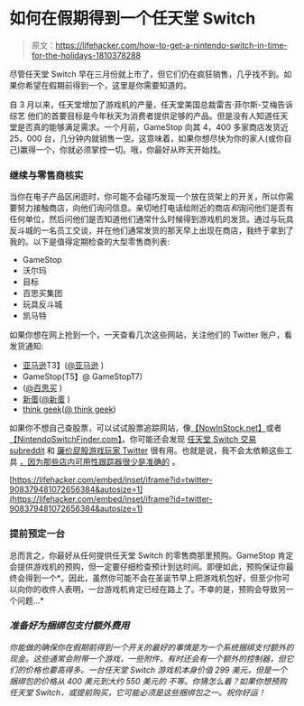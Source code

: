 # 如何在假期得到一个任天堂 Switch

> 原文：<https://lifehacker.com/how-to-get-a-nintendo-switch-in-time-for-the-holidays-1810378288>

尽管任天堂 Switch 早在三月份就上市了，但它们仍在疯狂销售，几乎找不到。如果你希望在假期前得到一个，这里是你需要知道的。



自 3 月以来，任天堂增加了游戏机的产量，任天堂美国总裁雷吉·菲尔斯-艾梅告诉综艺 他们的首要目标是今年秋天为消费者提供足够的产品。但是没有人知道任天堂是否真的能够满足需求。一个月前，GameStop 向其 4，400 多家商店发货近 25，000 台，几分钟内就销售一空。这意味着，如果你想尽快为你的家人(或你自己)赢得一个，你就必须掌控一切。哦，你最好从昨天开始找。

### **继续与零售商核实**

当你在电子产品区闲逛时，你可能不会碰巧发现一个放在货架上的开关，所以你需要努力接触商店，向他们询问信息。亲切地打电话给附近的商店*和*询问他们是否有任何单位，然后问他们是否知道他们通常什么时候得到游戏机的发货。通过与玩具反斗城的一名员工交谈，并在他们通常发货的那天早上出现在商店，我终于拿到了我的。以下是值得定期检查的大型零售商列表:

*   GameStop
*   沃尔玛
*   目标
*   百思买集团
*   玩具反斗城
*   凯马特

如果你想在网上抢到一个，一天查看几次这些网站，关注他们的 Twitter 账户，看发货通知:

*   [亚马逊](https://www.amazon.com/?asc_campaign=InlineText&asc_refurl=https://lifehacker.com/how-to-get-a-nintendo-switch-in-time-for-the-holidays-1810378288&asc_source=&tag=kinjalifehackerlink-20)T3】([@亚马逊](https://twitter.com/amazondeals) )
*   GameStop(T5】@ GameStopT7)
*   ([@百思买](https://twitter.com/BestBuy) )
*   [新蛋](https://www.newegg.com/)([@新蛋](https://twitter.com/Newegg) )
*   [think geek](https://www.thinkgeek.com/)([@ think geek](https://twitter.com/thinkgeek))

如果你不想自己查股票，可以试试股票追踪网站，像[【NowInStock.net】](http://www.nowinstock.net/videogaming/consoles/nintendoswitch/)或者[【NintendoSwitchFinder.com】](https://www.nintendoswitchfinder.com/)。你可能还会发现 [任天堂 Switch 交易 subreddit](https://www.reddit.com/r/NintendoSwitchDeals/) 和 [廉价屁股游戏玩家 Twitter](https://twitter.com/videogamedeals) 很有用。也就是说，我不会太依赖这些工具 [，因为那些店内可用性跟踪器很少是准确的](https://lifehacker.com/in-store-availability-is-never-accurate-1793728577) 。

 [https://lifehacker.com/embed/inset/iframe?id=twitter-908379481072656384&autosize=1](https://lifehacker.com/embed/inset/iframe?id=twitter-908379481072656384&autosize=1) 

### **提前预定一台**

总而言之，你最好从任何提供任天堂 Switch 的零售商那里预购。GameStop 肯定会提供游戏机的预购，但一定要仔细检查预计到达时间。即便如此，预购保证你最终会得到一个*。因此，虽然你可能不会在圣诞节早上把游戏机包好，但至少你可以向你的收件人表明，一台游戏机肯定已经在路上了。不幸的是，预购会导致另一个问题…*

### ***准备好为捆绑包支付额外费用***

*你能做的确保你在假期前得到一个开关的最好的事情是为一个系统捆绑支付额外的现金。这些通常会附带一个游戏，一些附件，有时还会有一个额外的控制器，但它们的价格也要高得多。一台任天堂 Switch 游戏机本身价值 299 美元，但是一个捆绑包的价格从 400 美元到大约 550 美元的 不等。你猜怎么着？如果你想预购任天堂 Switch，或提前购买，它可能必须是这些捆绑包之一。祝你好运！*